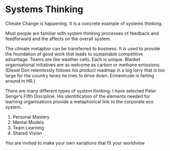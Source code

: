 # Systems Thinking

Climate Change is happening. It is a concrete example of systems thinking.

Most people are familiar with system thinking processes of feedback and feedforward and the affects on the overall system.

The climate metaphor can be transferred to business. It is used to provide the foundation of good work that leads to sustainable competitive advantage. Teams are like weather cells. Each is unique. Blanket organisational initiatives are as welcome as carbon or methane emissions. (Diesel Don relentlessly follows his product roadmap in a big lorry that is too large for the country lanes he tries to drive down. Ermentrude is farting around in HR.)

There are many different types of system thinking. I have selected Peter Senge's Fifth Discipline. His identification of the elements needed for learning organisations provide a metaphorical link to the corporate eco system.

1. Personal Mastery
2. Mental Models
3. Team Learning
4. Shared Vision

You are invited to make your own variations that fit your worldview

